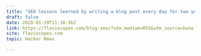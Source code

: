 ```yaml
---
title: "SEO lessons learned by writing a blog post every day for two years"
draft: false
date: 2020-01-29T11:18:56Z
link: https://flaviocopes.com/blog-seo/?utm_medium=RSS&utm_source=hune
site: flaviocopes.com
topic: Hacker News  

---
```

